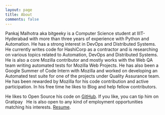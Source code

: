 ```yaml
---
layout: page
title: About
comments: false
---
```


Pankaj Malhotra aka bitgeeky is a Computer Science student at IIIT-Hyderabad with more than three years of experience with Python and Automation. He has a strong interest in DevOps and Distributed Systems. He currently writes code for HashiCorp as a contractor and is researching on various topics related to Automation, DevOps and Distributed Systems. He is also a core Mozilla contributor and mostly works with the Web QA team writing automated tests for Mozilla Web Projects.
He has also been a Google Summer of Code Intern with Mozilla and worked on developing an Automated test suite for one of the projects under Quality Assurance team.
He has been rewarded by Mozilla for his code contribution and active participation.
In his free time he likes to Blog and help fellow contributors.

He likes to Open Source his code on <a href="https://github.com/bitgeeky">GitHub</a>. If you like, you can tip him on Gratipay &nbsp; <script data-gittip-username="bitgeeky" data-gittip-widget="button" src="//gttp.co/v1.js"></script>
He is also open to any kind of employment opportunities matching his interests. <a href="{{site.baseurl}}/public/docs/resume.pdf" target="_blank">Resume</a>.
